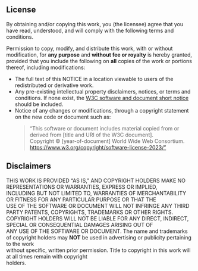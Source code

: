 ## License

By obtaining and/or copying this work, you (the licensee) agree that you have read, understood, and will comply with the following terms and conditions.

Permission to copy, modify, and distribute this work, with or without modification, for **any purpose** and **without fee or royalty** is hereby granted, provided that you include the following on **all** copies of the work or portions thereof, including modifications: 

- The full text of this NOTICE in a location viewable to users of the redistributed or derivative work.  
- Any pre-existing intellectual property disclaimers, notices, or terms and conditions. If none exist, the [W3C software and document short notice](https://www.w3.org/Consortium/Legal/2023/copyright-software-short-notice.html) should be included. 
- Notice of any changes or modifications, through a copyright statement on the new code or document such as:  
  > “This software or document includes material copied from or derived from [title and URI of the W3C document].  
  > Copyright © [year-of-document] World Wide Web Consortium.  
  > https://www.w3.org/copyright/software-license-2023/”

## Disclaimers

THIS WORK IS PROVIDED “AS IS,” AND COPYRIGHT HOLDERS MAKE NO REPRESENTATIONS OR WARRANTIES, EXPRESS OR IMPLIED,  
INCLUDING BUT NOT LIMITED TO, WARRANTIES OF MERCHANTABILITY OR FITNESS FOR ANY PARTICULAR PURPOSE OR THAT THE  
USE OF THE SOFTWARE OR DOCUMENT WILL NOT INFRINGE ANY THIRD PARTY PATENTS, COPYRIGHTS, TRADEMARKS OR OTHER RIGHTS.  
COPYRIGHT HOLDERS WILL NOT BE LIABLE FOR ANY DIRECT, INDIRECT, SPECIAL OR CONSEQUENTIAL DAMAGES ARISING OUT OF  
ANY USE OF THE SOFTWARE OR DOCUMENT.
The name and trademarks of copyright holders may **NOT** be used in advertising or publicity pertaining to the work  
without specific, written prior permission. Title to copyright in this work will at all times remain with copyright  
holders.
